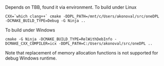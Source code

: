 Depends on TBB, found it via environment.
To build under Linux
```
CXX=`which clang++` cmake -DDPL_PATH=/mnt/c/Users/akonoval/src/oneDPL -DCMAKE_BUILD_TYPE=Debug -G Ninja ..
```

To build under Windows
```
cmake -G Ninja -DCMAKE_BUILD_TYPE=RelWithDebInfo -DCMAKE_CXX_COMPILER=icx -DDPL_PATH=C:/Users/akonoval/src/oneDPL ..
```
 Note that replacement of memory allocation functions is not supported for debug Windows runtime.
